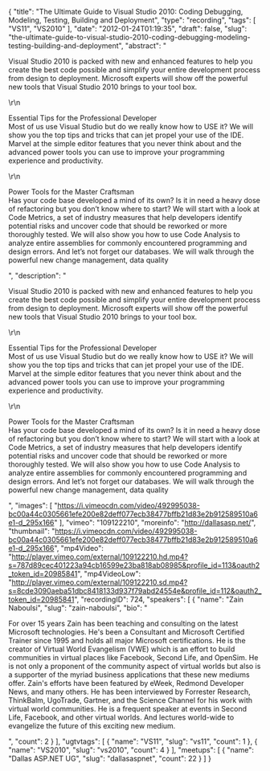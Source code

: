 {
  "title": "The Ultimate Guide to Visual Studio 2010: Coding Debugging, Modeling, Testing, Building and Deployment",
  "type": "recording",
  "tags": [
    "VS11",
    "VS2010"
  ],
  "date": "2012-01-24T01:19:35",
  "draft": false,
  "slug": "the-ultimate-guide-to-visual-studio-2010-coding-debugging-modeling-testing-building-and-deployment",
  "abstract": "<p>Visual Studio 2010 is packed with new and enhanced features to help you create the best code possible and simplify your entire development process from design to deployment. Microsoft experts will show off the powerful new tools that Visual Studio 2010 brings to your tool box.</p>\r\n<p>Essential Tips for the Professional Developer<br /> Most of us use Visual Studio but do we really know how to USE it? We will show you the top tips and tricks that can jet propel your use of the IDE. Marvel at the simple editor features that you never think about and the advanced power tools you can use to improve your programming experience and productivity.</p>\r\n<p>Power Tools for the Master Craftsman<br /> Has your code base developed a mind of its own? Is it in need a heavy dose of refactoring but you don&rsquo;t know where to start? We will start with a look at Code Metrics, a set of industry measures that help developers identify potential risks and uncover code that should be reworked or more thoroughly tested. We will also show you how to use Code Analysis to analyze entire assemblies for commonly encountered programming and design errors. And let&rsquo;s not forget our databases. We will walk through the powerful new change management, data quality</p>",
  "description": "<p>Visual Studio 2010 is packed with new and enhanced features to help you create the best code possible and simplify your entire development process from design to deployment. Microsoft experts will show off the powerful new tools that Visual Studio 2010 brings to your tool box.</p>\r\n<p>Essential Tips for the Professional Developer<br /> Most of us use Visual Studio but do we really know how to USE it? We will show you the top tips and tricks that can jet propel your use of the IDE. Marvel at the simple editor features that you never think about and the advanced power tools you can use to improve your programming experience and productivity.</p>\r\n<p>Power Tools for the Master Craftsman<br /> Has your code base developed a mind of its own? Is it in need a heavy dose of refactoring but you don&rsquo;t know where to start? We will start with a look at Code Metrics, a set of industry measures that help developers identify potential risks and uncover code that should be reworked or more thoroughly tested. We will also show you how to use Code Analysis to analyze entire assemblies for commonly encountered programming and design errors. And let&rsquo;s not forget our databases. We will walk through the powerful new change management, data quality</p>",
  "images": [
    "https://i.vimeocdn.com/video/492995038-bc00a44c0305661efe200e82deff077ecb38477bffb21d83e2b912589510a6e1-d_295x166"
  ],
  "vimeo": "109122210",
  "moreinfo": "http://dallasasp.net/",
  "thumbnail": "https://i.vimeocdn.com/video/492995038-bc00a44c0305661efe200e82deff077ecb38477bffb21d83e2b912589510a6e1-d_295x166",
  "mp4Video": "http://player.vimeo.com/external/109122210.hd.mp4?s=787d89cec401223a94cb16599e23ba818ab08985&profile_id=113&oauth2_token_id=20985841",
  "mp4VideoLow": "http://player.vimeo.com/external/109122210.sd.mp4?s=8cde3090aeba51dbc8418133d937f79abd24554e&profile_id=112&oauth2_token_id=20985841",
  "recordingID": 724,
  "speakers": [
    {
      "name": "Zain Naboulsi",
      "slug": "zain-naboulsi",
      "bio": "<p>For over 15 years Zain has been teaching and consulting on the latest Microsoft technologies. He's been a Consultant and Microsoft Certified Trainer since 1995 and holds all major Microsoft certifications. He is the creator of Virtual World Evangelism (VWE) which is an effort to build communities in virtual places like Facebook, Second Life, and OpenSim. He is not only a proponent of the community aspect of virtual worlds but also is a supporter of the myriad business applications that these new mediums offer. Zain's efforts have been featured by eWeek, Redmond Developer News, and many others. He has been interviewed by Forrester Research, ThinkBalm, UgoTrade, Gartner, and the Science Channel for his work with virtual world communities. He is a frequent speaker at events in Second Life, Facebook, and other virtual worlds. And lectures world-wide to evangelize the future of this exciting new medium.</p>",
      "count": 2
    }
  ],
  "ugtvtags": [
    {
      "name": "VS11",
      "slug": "vs11",
      "count": 1
    },
    {
      "name": "VS2010",
      "slug": "vs2010",
      "count": 4
    }
  ],
  "meetups": [
    {
      "name": "Dallas ASP.NET UG",
      "slug": "dallasaspnet",
      "count": 22
    }
  ]
}